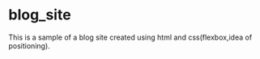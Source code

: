 # blog_site
This is a sample of a blog site created using html and css(flexbox,idea of positioning).
